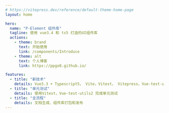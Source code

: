 ```yaml
---
# https://vitepress.dev/reference/default-theme-home-page
layout: home

hero:
  name: "P-Element 组件库"
  tagline: 使用 vue3.4 和 ts5 打造的UI组件库
  actions:
    - theme: brand
      text: 开始使用
      link: /components/Introduce
    - theme: alt
      text: 个人博客
      link: https://ppgo8.github.io/

features:
  - title: "新技术"
    details: Vue3.3 + Typescript5， Vite，Vitest， Vitepress，Vue-test-utils2，Postcss
  - title: "单元测试"
    details: 使用Vitest，Vue-test-utils2 完成单元测试
  - title: "全流程"
    details: 文档生成、组件库打包和发布
---
```



